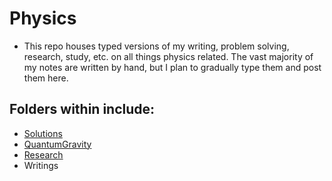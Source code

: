 # Physics
- This repo houses typed versions of my writing, problem solving, research, study, etc. on all things physics related. The vast majority of my notes are written by hand, but I plan to gradually type them and post them here.


## Folders within include:

- [Solutions](https://github.com/johngrahamreynolds/Physics/tree/main/Solutions)
- [QuantumGravity](https://github.com/johngrahamreynolds/Physics/tree/main/QuantumGravity)
- [Research](https://github.com/johngrahamreynolds/Physics/tree/main/Research)
- Writings
